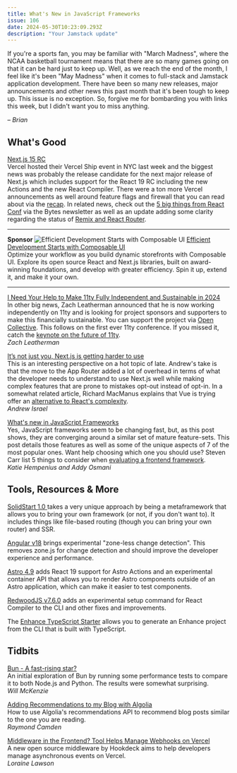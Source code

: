 ```yaml
---
title: What's New in JavaScript Frameworks
issue: 106
date: 2024-05-30T10:23:09.293Z
description: "Your Jamstack update"
---
```


If you're a sports fan, you may be familiar with "March Madness", where the NCAA basketball tournament means that there are so many games going on that it can be hard just to keep up. Well, as we reach the end of the month, I feel like it's been "May Madness" when it comes to full-stack and Jamstack application development. There have been so many new releases, major announcements and other news this past month that it's been tough to keep up. This issue is no exception. So, forgive me for bombarding you with links this week, but I didn't want you to miss anything.

*– Brian*

## What's Good

[Next.js 15 RC](https://nextjs.org/blog/next-15-rc)<br>
Vercel hosted their Vercel Ship event in NYC last week and the biggest news was probably the release candidate for the next major release of Next.js which includes support for the React 19 RC including the new Actions and the new React Compiler. There were a ton more Vercel announcements as well around feature flags and firewall that you can read about via the [recap](https://vercel.com/blog/vercel-ship-2024). In related news, check out the [5 big things from React Conf](https://bytes.dev/archives/289) via the Bytes newsletter as well as an update adding some clarity regarding the status of [Remix and React Router](https://remix.run/blog/incremental-path-to-react-19).

---
**Sponsor**
![Efficient Development Starts with Composable UI](/img/sponsors/composable-jamstacked-2.jpg)
[Efficient Development Starts with Composable UI](https://composable.com/composable-ui/?utm_campaign=referral&utm_source=newsletter&utm_medium=email&utm_term=_jamstack)<br>
Optimize your workflow as you build dynamic storefronts with Composable UI. Explore its open source React and Next.js libraries, built on award-winning foundations, and develop with greater efficiency. Spin it up, extend it, and make it your own. 

---

[I Need Your Help to Make 11ty Fully Independent and Sustainable in 2024](https://www.zachleat.com/web/independent-sustainable-11ty/)<br>
In other big news, Zach Leatherman announced that he is now working independently on 11ty and is looking for project sponsors and supporters to make this financially sustainable. You can support the project via [Open Collective](https://opencollective.com/11ty). This follows on the first ever 11ty conference. If you missed it, catch the [keynote on the future of 11ty](https://www.zachleat.com/web/11tyconf-keynote-2024/).<br>
*Zach Leatherman*

[It’s not just you, Next.js is getting harder to use](https://www.propelauth.com/post/nextjs-challenges)<br>
This is an interesting perspective on a hot topic of late. Andrew's take is that the move to the App Router added a lot of overhead in terms of what the developer needs to understand to use Next.js well while making complex features that are prone to mistakes opt-out instead of opt-in. In a somewhat related article, Richard MacManus explains that Vue is trying offer an [alternative to React's complexity](https://thenewstack.io/want-out-of-react-complexity-try-vues-progressive-framework/).<br>
*Andrew Israel*

[What's new in JavaScript Frameworks](https://developer.chrome.com/blog/frameworks-may-2024)<br>
Yes, JavaScript frameworks seem to be changing fast, but, as this post shows, they are converging around a similar set of mature feature-sets. This post details those features as well as some of the unique aspects of 7 of the most popular ones. Want help choosing which one you should use? Steven Carr list 5 things to consider when [evaluating a frontend framework](https://www.netlify.com/blog/5-considerations-when-choosing-a-frontend-framework/).<br>
*Katie Hempenius and Addy Osmani*

## Tools, Resources & More

[SolidStart 1.0 ](https://www.solidjs.com/blog/solid-start-the-shape-frameworks-to-come) takes a very unique approach by being a metaframework that allows you to bring your own framework (or not, if you don't want to). It includes things like file-based routing (though you can bring your own router) and SSR.

[Angular v18](https://blog.angular.dev/angular-v18-is-now-available-e79d5ac0affe) brings experimental "zone-less change detection". This removes zone.js for change detection and should improve the developer experience and performance.

[Astro 4.9](https://astro.build/blog/astro-490/) adds React 19 support for Astro Actions and an experimental container API that allows you to render Astro components outside of an Astro application, which can make it easier to test components.

[RedwoodJS v7.6.0](https://github.com/redwoodjs/redwood/releases/tag/v7.6.0) adds an experimental setup command for React Compiler to the CLI and other fixes and improvements.

The [Enhance TypeScript Starter](https://begin.com/blog/posts/2024-05-17-introducing-the-enhance-typescript-starter) allows you to generate an Enhance project from the CLI that is built with TypeScript.

## Tidbits

[Bun - A fast-rising star?](https://blog.scottlogic.com/2024/05/21/bunjs-a-fast-rising-star.html)<br>
An initial exploration of Bun by running some performance tests to compare it to both Node.js and Python. The results were somewhat surprising.<br>
*Will McKenzie*

[Adding Recommendations to my Blog with Algolia](https://www.raymondcamden.com/2024/05/27/adding-recommendations-to-my-blog-with-algolia)<br>
How to use Algolia's recommendations API to recommend blog posts similar to the one you are reading.<br>
*Raymond Camden*

[Middleware in the Frontend? Tool Helps Manage Webhooks on Vercel](https://thenewstack.io/middleware-in-the-frontend-tool-helps-manage-webhooks-on-vercel/)<br>
A new open source middleware by Hookdeck aims to help developers manage asynchronous events on Vercel.<br>
*Loraine Lawson*